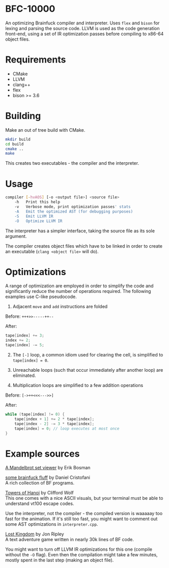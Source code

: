 # BFC-10000

An optimizing Brainfuck compiler and interpreter. Uses `flex` and `bison` for lexing and parsing the source code.
LLVM is used as the code generation front-end, using a set of IR optimization passes before compiling to x86-64 object files. 

# Requirements

- CMake
- LLVM
- clang++
- flex
- bison >= 3.6

# Building

Make an out of tree build with CMake.

```sh
mkdir build
cd build
cmake ..
make
```

This creates two executables - the compiler and the interpreter.

# Usage

```sh
compiler [-hvAOS] [-o <output file>] <source file>
	-h	 Print this help
	-v	 Verbose mode, print optimization passes' stats
	-A	 Emit the optimized AST (for debugging purposes)
	-S	 Emit LLVM IR
	-O	 Optimize LLVM IR
```

The interpreter has a simpler interface, taking the source file as its sole argument.<br>

The compiler creates object files which have to be linked in order to create an executable (`clang <object file>` will do).

# Optimizations

A range of optimization are employed in order to simplify the code and significantly reduce the number of operations required.
The following examples use C-like pseudocode.

1. Adjacent `move` and `add` instructions are folded
   
Before: `+++>>-----++--`

After:
```c
tape[index] += 3;
index += 2;
tape[index] -= 5;
```

2. The `[-]` loop, a common idiom used for clearing the cell, is simplified to `tape[index] = 0`.

3. Unreachable loops (such that occur immediately after another loop) are eliminated.

4. Multiplication loops are simplified to a few addition operations
   
Before: `[->++<<<--->>]`

After:
```c
while (tape[index] != 0) {
    tape[index + 1] += 2 * tape[index];
    tape[index - 2] -= 3 * tape[index];
    tape[index] = 0; // loop executes at most once
}
```

# Example sources

[A Mandelbrot set viewer](https://raw.githubusercontent.com/sci4me/JBFJit/master/progs/mand.bf) by Erik Bosman

[some brainfuck fluff](http://www.hevanet.com/cristofd/brainfuck/) by Daniel Cristofani <br>
A rich collection of BF programs.

[Towers of Hanoi](http://www.clifford.at/bfcpu/hanoi.html) by Clifford Wolf<br>
This one comes with a nice ASCII visuals, but your terminal must be able to understand vt100 escape codes.

Use the interpreter, not the compiler - the compiled version is waaaaay too fast for the animation.
If it's still too fast, you might want to comment out some AST optimizations in `interpreter.cpp`.

[Lost Kingdom](https://jonripley.com/i-fiction/games/LostKingdomBF.html) by Jon Ripley<br>
A text adventure game written in nearly 30k lines of BF code.

You might want to turn off LLVM IR optimizations for this one (compile without the `-O` flag). 
Even then the compilation might take a few minutes, mostly spent in the last step (making an object file).

